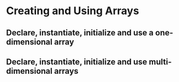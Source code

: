# Creating and Using Arrays

## Declare, instantiate, initialize and use a one-dimensional array

## Declare, instantiate, initialize and use multi-dimensional arrays
